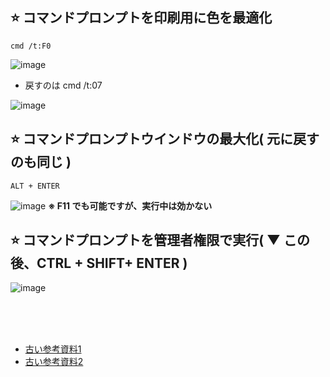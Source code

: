 ## ⭐ コマンドプロンプトを印刷用に色を最適化
```
cmd /t:F0
```
![image](https://user-images.githubusercontent.com/1501327/144368704-107eb71c-7f35-4300-9235-0ca75a5277d4.png)

- 戻すのは cmd /t:07

![image](https://user-images.githubusercontent.com/1501327/144368832-14ee92ed-4111-43bf-953d-fa2b877a5adb.png)

## ⭐ コマンドプロンプトウインドウの最大化( 元に戻すのも同じ )
```
ALT + ENTER
```
![image](https://user-images.githubusercontent.com/1501327/144369546-1d9fe26b-6ba0-4911-bf8e-39491c861ef5.png)
**※ F11 でも可能ですが、実行中は効かない**

## ⭐ コマンドプロンプトを管理者権限で実行( ▼ この後、CTRL + SHIFT+ ENTER )
![image](https://user-images.githubusercontent.com/1501327/144696028-a66456e2-dd4a-40f7-a68d-ef4cf7bb2213.png)


<br><br><br>
- [古い参考資料1](https://atmarkit.itmedia.co.jp/ait/articles/0006/22/news001_2.html)
- [古い参考資料2](https://ginpro.winofsql.jp/article/477228070.html)

